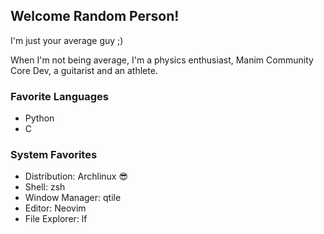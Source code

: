 ## Welcome Random Person!
I'm just your average guy ;)

When I'm not being average, I'm
a physics enthusiast, Manim Community Core Dev, a guitarist and an athlete.

### Favorite Languages
* Python
* C

### System Favorites
* Distribution: Archlinux 😎
* Shell: zsh
* Window Manager: qtile
* Editor: Neovim
* File Explorer: lf

